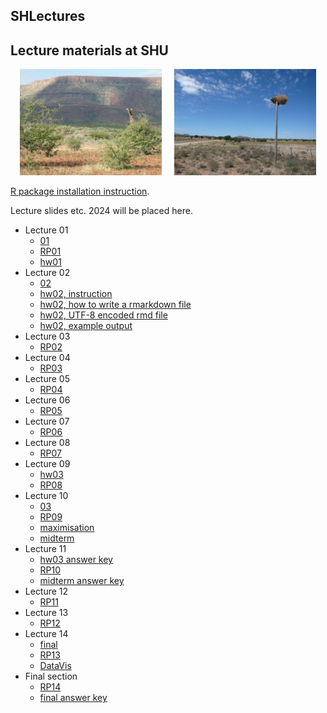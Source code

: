 ## SHLectures

## Lecture materials at SHU

<p align="center">
  <img alt="" src="./GrootbergGiraffe3.jpg" width="45%">
&nbsp; &nbsp; 
  <img alt="" src="./BirdNest.jpg" width="45%">
</p>

[R package installation instruction](https://seiroito.github.io/SHLectures/InstallPackagesInR.html).

Lecture slides etc. 2024 will be placed here.  

* Lecture 01  
   * [01](https://seiroito.github.io/SHLectures/lec_slides/2024/01.html)  
   * [RP01](https://seiroito.github.io/SHLectures/lec_slides/2024/RP/RP01.html)  
   * [hw01](https://seiroito.github.io/SHLectures/homeworks/2024/1/hw1.txt)  
* Lecture 02  
   * [02](https://seiroito.github.io/SHLectures/lec_slides/2024/02.html)  
   * [hw02, instruction](https://seiroito.github.io/SHLectures/homeworks/2024/2/hw2_tufte.html)  
   * [hw02, how to write a rmarkdown file](https://seiroito.github.io/SHLectures/homeworks/2024/2/hw2_rmarkdown0.html)  
   * [hw02, UTF-8 encoded rmd file](https://seiroito.github.io/SHLectures/homeworks/2024/2/hw2_rmarkdown.rmd)  
   * [hw02, example output](https://seiroito.github.io/SHLectures/homeworks/2024/2/hw2_rmarkdown.html)  
* Lecture 03  
   * [RP02](https://seiroito.github.io/SHLectures/lec_slides/2024/RP/RP02.html)  
* Lecture 04  
   * [RP03](https://seiroito.github.io/SHLectures/lec_slides/2024/RP/RP03.html)  
* Lecture 05  
   * [RP04](https://seiroito.github.io/SHLectures/lec_slides/2024/RP/RP04.html)  
* Lecture 06  
   * [RP05](https://seiroito.github.io/SHLectures/lec_slides/2024/RP/RP05.html)  
* Lecture 07  
   * [RP06](https://seiroito.github.io/SHLectures/lec_slides/2024/RP/RP06.html)  
* Lecture 08  
   * [RP07](https://seiroito.github.io/SHLectures/lec_slides/2024/RP/RP07.html)  
* Lecture 09  
   * [hw03](https://seiroito.github.io/SHLectures/homeworks/2024/3/hw3_tufte.html)  
   * [RP08](https://seiroito.github.io/SHLectures/lec_slides/2024/RP/RP08.html)  
* Lecture 10  
   * [03](https://seiroito.github.io/SHLectures/lec_slides/2024/03.html)  
   * [RP09](https://seiroito.github.io/SHLectures/lec_slides/2024/RP/RP09.html)  
   * [maximisation](https://seiroito.github.io/SHLectures/lec_slides/2024/MaximisationSlides_HO.pdf)  
   * [midterm](https://seiroito.github.io/SHLectures/homeworks/2024/midterm/midterm2024.html)  
* Lecture 11  
   * [hw03 answer key](https://seiroito.github.io/SHLectures/homeworks/2024/3/hw3answers_tufte.html)  
   * [RP10](https://seiroito.github.io/SHLectures/lec_slides/2024/RP/RP10.html)  
   * [midterm answer key](https://seiroito.github.io/SHLectures/homeworks/2024/midterm/midterm2024AnswerKey.html)  
* Lecture 12  
   * [RP11](https://seiroito.github.io/SHLectures/lec_slides/2024/RP/RP11.html)  
* Lecture 13  
   * [RP12](https://seiroito.github.io/SHLectures/lec_slides/2024/RP/RP12.html)  
* Lecture 14  
   * [final](https://seiroito.github.io/SHLectures/homeworks/2024/final/final2024.html)  
   * [RP13](https://seiroito.github.io/SHLectures/lec_slides/2024/RP/RP13.html)  
   * [DataVis](https://seiroito.github.io/SHLectures/lec_slides/2024/DataVis.html)  
* Final section
   * [RP14](https://seiroito.github.io/SHLectures/lec_slides/2024/RP/RP14.html)  
   * [final answer key](https://seiroito.github.io/SHLectures/lec_slides/2024/final/final2024AnswerKey.html)  

